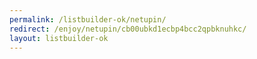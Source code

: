 ```yaml
---
permalink: /listbuilder-ok/netupin/
redirect: /enjoy/netupin/cb00ubkd1ecbp4bcc2qpbknuhkc/
layout: listbuilder-ok
---
```

